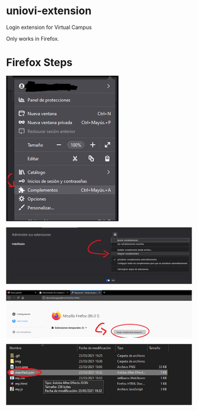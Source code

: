 # uniovi-extension
Login extension for Virtual Campus

Only works in Firefox.

 # Firefox Steps
 ![Open complements menu](./img/1.png)
 
 ![Choose debugging complement](./img/2.png)
 
 ![Charge complements](./img/3.png)

![Select manifest.json](./img/4.png)
